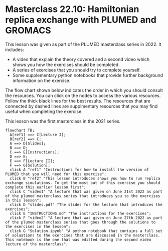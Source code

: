 # Masterclass 22.10: Hamiltonian replica exchange with PLUMED and GROMACS

This lesson was given as part of the PLUMED masterclass series in 2022.  It includes:

* A video that explain the theory covered and a second video which shows you how the exercises should be completed.
* A series of exercises that you should try to complete yourself.
* Some supplementary python notebooks that provide further background information on the exercise.

The flow chart shown below indicates the order in which you should consult the resources.  You can click on the nodes to access the various resources.  Follow the thick black lines for the best results.  The resources that are connected by dashed lines are supplmentary resources that you may find useful when completing the exercise.

This lesson was the first masterclass in the 2021 series.

```mermaid
flowchart TB;
  A[ref1] ==> C[Lecture I];
  B[ref2] ==> C;
  A ==> D[Slides];
  B ==> D;
  C ==> E[Instructions];
  D ==> E;
  E ==> F[Lecture II];
  F ==> G[Solution];
  click A "ref1" "Instructions for how to install the version of PLUMED that you will need for this exercise";
  click B "ref2" "This lesson introduces shows you how to run replica exchange simulations. To get the most out of this exercise you should complete this earlier lesson first";
  click C "video1" "A lecture that was given on June 21st 2022 as part of the plumed masterclass series that introduces you to the exercises in this lesson";
  click D "slides.pdf" "The slides for the lecture that introduces the exercises";
  click E "INSTRUCTIONS.md" "The instructions for the exercises";
  click F "video2" "A lecture that was given on June 27th 2022 as part of the plumed masterclass series that goes through the solutions to the exercises in the lesson";
  click G "Solution.ipynb" "A python notebook that contains a full set of soluations to the exercises that are discussed in the masterclass.  This notebook is the one that was editted during the second video lecture of the masterclass";
```
